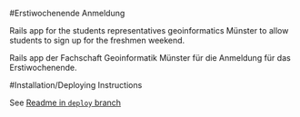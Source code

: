 #Erstiwochenende Anmeldung

Rails app for the students representatives geoinformatics Münster to allow students to sign up for the freshmen weekend.

Rails app der Fachschaft Geoinformatik Münster für die Anmeldung für das Erstiwochenende.

#Installation/Deploying Instructions

See [Readme in `deploy` branch](https://github.com/ubergesundheit/erstiwe_anmeldung/blob/deploy/README.md)